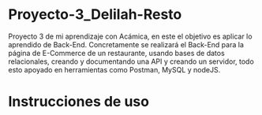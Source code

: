 # Proyecto-3_Delilah-Resto
Proyecto 3 de mi aprendizaje con Acámica, en este el objetivo es aplicar lo aprendido de Back-End. Concretamente se realizará el Back-End para la página de E-Commerce de un restaurante, usando bases de datos relacionales, creando y documentando una API y creando un servidor, todo esto apoyado en herramientas como Postman, MySQL y nodeJS.


# Instrucciones de uso
